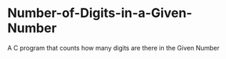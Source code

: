 # Number-of-Digits-in-a-Given-Number
A C program that counts how many digits are there in the Given Number
